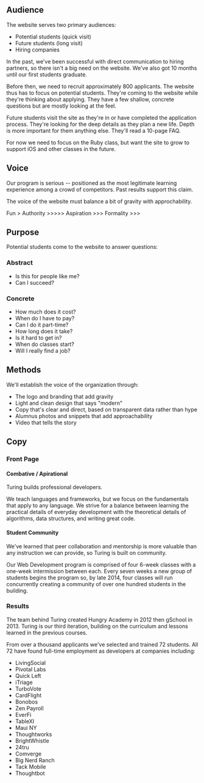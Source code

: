## Audience

The website serves two primary audiences:

* Potential students (quick visit)
* Future students (long visit)
* Hiring companies

In the past, we've been successful with direct communication to hiring partners, so there isn't a big need on the website. We've also got 10 months until our first students graduate.

Before then, we need to recruit approximately 800 applicants. The website thus has to focus on potential students. They're coming to the website while they're thinking about applying. They have a few shallow, concrete questions but are mostly looking at the feel.

Future students visit the site as they're in or have completed the application process. They're looking for the deep details as they plan a new life. Depth is more important for them anything else. They'll read a 10-page FAQ.

For now we need to focus on the Ruby class, but want the site to grow to support iOS and other classes in the future.

## Voice

Our program is serious -- positioned as the most legitimate learning experience among a crowd of competitors. Past results support this claim.

The voice of the website must balance a bit of gravity with approchability.

Fun        >
Authority  >>>>>
Aspiration >>>
Formality  >>>

## Purpose

Potential students come to the website to answer questions:

### Abstract

* Is this for people like me?
* Can I succeed?

### Concrete

* How much does it cost?
* When do I have to pay?
* Can I do it part-time?
* How long does it take?
* Is it hard to get in?
* When do classes start?
* Will I really find a job?

## Methods

We'll establish the voice of the organization through:

* The logo and branding that add gravity
* Light and clean design that says "modern"
* Copy that's clear and direct, based on transparent data rather than hype
* Alumnus photos and snippets that add approachability
* Video that tells the story

## Copy

### Front Page

#### Combative / Apirational

Turing builds professional developers. 

We teach languages and frameworks, but we focus on the fundamentals that apply to any language. We strive for a balance between learning the practical details of everyday development with the theoretical details of algorithms, data structures, and writing great code.

#### Student Community

We've learned that peer collaboration and mentorship is more valuable than any instruction we can provide, so Turing is built on community.

Our Web Development program is comprised of four 6-week classes with a one-week intermission between each. Every seven weeks a new group of students begins the program so, by late 2014, four classes will run concurrently creating a community of over one hundred students in the building.

### Results

The team behind Turing created Hungry Academy in 2012 then gSchool in 2013. Turing is our third iteration, building on the curriculum and lessons learned in the previous courses.

From over a thousand applicants we've selected and trained 72 students. All 72 have found full-time employment as developers at companies including:

* LivingSocial
* Pivotal Labs
* Quick Left
* iTriage
* TurboVote
* CardFlight
* Bonobos
* Zen Payroll
* EverFi
* TableXI
* Maui NY
* Thoughtworks
* BrightWhistle
* 24tru
* Comverge
* Big Nerd Ranch
* Tack Mobile
* Thoughtbot
